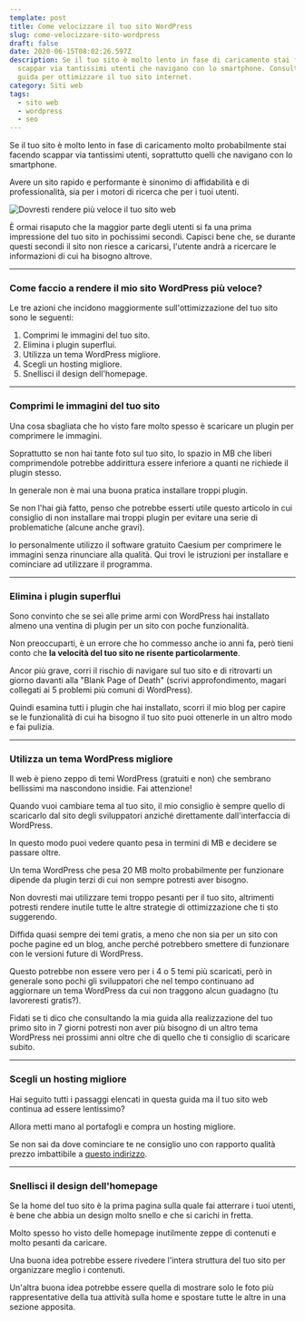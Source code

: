 ```yaml
---
template: post
title: Come velocizzare il tuo sito WordPress
slug: come-velocizzare-sito-wordpress
draft: false
date: 2020-06-15T08:02:26.597Z
description: Se il tuo sito è molto lento in fase di caricamento stai facendo
  scappar via tantissimi utenti che navigano con lo smartphone. Consulta questa
  guida per ottimizzare il tuo sito internet.
category: Siti web
tags:
  - sito web
  - wordpress
  - seo
---
```

Se il tuo sito è molto lento in fase di caricamento molto probabilmente stai facendo scappar via tantissimi utenti, soprattutto quelli che navigano con lo smartphone. 

Avere un sito rapido e performante è sinonimo di affidabilità e di professionalità, sia per i motori di ricerca che per i tuoi utenti.

![Dovresti rendere più veloce il tuo sito web](/media/abstract-waiting.png)

È ormai risaputo che la maggior parte degli utenti si fa una prima impressione del tuo sito in pochissimi secondi. Capisci bene che, se durante questi secondi il sito non riesce a caricarsi, l'utente andrà a ricercare le informazioni di cui ha bisogno altrove.

- - -

### Come faccio a rendere il mio sito WordPress più veloce?

Le tre azioni che incidono maggiormente sull'ottimizzazione del tuo sito sono le seguenti:

1. Comprimi le immagini del tuo sito.
2. Elimina i plugin superflui.
3. Utilizza un tema WordPress migliore.
4. Scegli un hosting migliore.
5. Snellisci il design dell'homepage.

- - -

### Comprimi le immagini del tuo sito

Una cosa sbagliata che ho visto fare molto spesso è scaricare un plugin per comprimere le immagini. 

Soprattutto se non hai tante foto sul tuo sito, lo spazio in MB che liberi comprimendole potrebbe addirittura essere inferiore a quanti ne richiede il plugin stesso.

In generale non è mai una buona pratica installare troppi plugin.

Se non l'hai già fatto, penso che potrebbe esserti utile questo articolo in cui consiglio di non installare mai troppi plugin per evitare una serie di problematiche (alcune anche gravi).

Io personalmente utilizzo il software gratuito Caesium per comprimere le immagini senza rinunciare alla qualità. Qui trovi le istruzioni per installare e cominciare ad utilizzare il programma.

- - -

### Elimina i plugin superflui

Sono convinto che se sei alle prime armi con WordPress hai installato almeno una ventina di plugin per un sito con poche funzionalità.

Non preoccuparti, è un errore che ho commesso anche io anni fa, però tieni conto che **la velocità del tuo sito ne risente particolarmente**.

Ancor più grave, corri il rischio di navigare sul tuo sito e di ritrovarti un giorno davanti alla "Blank Page of Death" (scrivi approfondimento, magari collegati ai 5 problemi più comuni di WordPress).

Quindi esamina tutti i plugin che hai installato, scorri il mio blog per capire se le funzionalità di cui ha bisogno il tuo sito puoi ottenerle in un altro modo e fai pulizia.

- - -

### Utilizza un tema WordPress migliore

Il web è pieno zeppo di temi WordPress (gratuiti e non) che sembrano bellissimi ma nascondono insidie. Fai attenzione!

Quando vuoi cambiare tema al tuo sito, il mio consiglio è sempre quello di scaricarlo dal sito degli sviluppatori anziché direttamente dall'interfaccia di WordPress. 

In questo modo puoi vedere quanto pesa in termini di MB e decidere se passare oltre.

Un tema WordPress che pesa 20 MB molto probabilmente per funzionare dipende da plugin terzi di cui non sempre potresti aver bisogno.

Non dovresti mai utilizzare temi troppo pesanti per il tuo sito, altrimenti potresti rendere inutile tutte le altre strategie di ottimizzazione che ti sto suggerendo.

Diffida quasi sempre dei temi gratis, a meno che non sia per un sito con poche pagine ed un blog, anche perché potrebbero smettere di funzionare con le versioni future di WordPress.

Questo potrebbe non essere vero per i 4 o 5 temi più scaricati, però in generale sono pochi gli sviluppatori che nel tempo continuano ad aggiornare un tema WordPress da cui non traggono alcun guadagno (tu lavoreresti gratis?).

Fidati se ti dico che consultando la mia guida alla realizzazione del tuo primo sito in 7 giorni potresti non aver più bisogno di un altro tema WordPress nei prossimi anni oltre che di quello che ti consiglio di scaricare subito.

- - -

### Scegli un hosting migliore

Hai seguito tutti i passaggi elencati in questa guida ma il tuo sito web continua ad essere lentissimo?

Allora metti mano al portafogli e compra un hosting migliore. 

Se non sai da dove cominciare te ne consiglio uno con rapporto qualità prezzo imbattibile a [questo indirizzo](/posts/miglior-hosting-wordpress-integrato).

- - -

### Snellisci il design dell'homepage

Se la home del tuo sito è la prima pagina sulla quale fai atterrare i tuoi utenti, è bene che abbia un design molto snello e che si carichi in fretta.

Molto spesso ho visto delle homepage inutilmente zeppe di contenuti e molto pesanti da caricare.

Una buona idea potrebbe essere rivedere l'intera struttura del tuo sito per organizzare meglio i contenuti.

Un'altra buona idea potrebbe essere quella di mostrare solo le foto più rappresentative della tua attività sulla home e spostare tutte le altre in una sezione apposita.